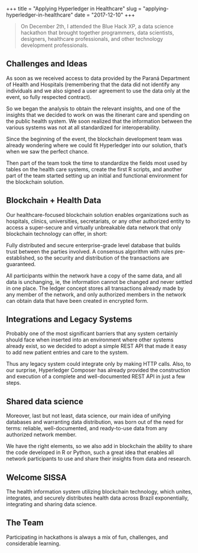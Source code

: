 +++
title = "Applying Hyperledger in Healthcare"
slug = "applying-hyperledger-in-healthcare"
date = "2017-12-10"
+++

> On December 2th, I attended the Blue Hack XP, a data science hackathon that brought together programmers, data scientists, designers, healthcare professionals, and other technology development professionals.

## Challenges and Ideas

As soon as we received access to data provided by the Paraná Department of Health and Hospitals (remembering that the data did not identify any individuals and we also signed a user agreement to use the data only at the event, so fully respected contract).

So we began the analysis to obtain the relevant insights, and one of the insights that we decided to work on was the itinerant care and spending on the public health system. We soon realized that the information between the various systems was not at all standardized for interoperability.

Since the beginning of the event, the blockchain development team was already wondering where we could fit Hyperledger into our solution, that’s when we saw the perfect chance.

Then part of the team took the time to standardize the fields most used by tables on the health care systems, create the first R scripts, and another part of the team started setting up an initial and functional environment for the blockchain solution.

## Blockchain + Health Data

Our healthcare-focused blockchain solution enables organizations such as hospitals, clinics, universities, secretariats, or any other authorized entity to access a super-secure and virtually unbreakable data network that only blockchain technology can offer, in short:

Fully distributed and secure enterprise-grade level database that builds trust between the parties involved.
A consensus algorithm with rules pre-established, so the security and distribution of the transactions are guaranteed.

All participants within the network have a copy of the same data, and all data is unchanging, ie, the information cannot be changed and never settled in one place.
The ledger concept stores all transactions already made by any member of the network, and only authorized members in the network can obtain data that have been created in encrypted form.

## Integrations and Legacy Systems

Probably one of the most significant barriers that any system certainly should face when inserted into an environment where other systems already exist, so we decided to adopt a simple REST API that made it easy to add new patient entries and care to the system.

Thus any legacy system could integrate only by making HTTP calls. Also, to our surprise, Hyperledger Composer has already provided the construction and execution of a complete and well-documented REST API in just a few steps.

## Shared data science

Moreover, last but not least, data science, our main idea of unifying databases and warranting data distribution, was born out of the need for terms: reliable, well-documented, and ready-to-use data from any authorized network member.

We have the right elements, so we also add in blockchain the ability to share the code developed in R or Python, such a great idea that enables all network participants to use and share their insights from data and research.

## Welcome SISSA

The health information system utilizing blockchain technology, which unites, integrates, and securely distributes health data across Brazil exponentially, integrating and sharing data science.

## The Team

Participating in hackathons is always a mix of fun, challenges, and considerable learning.

